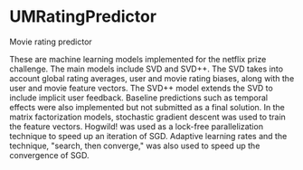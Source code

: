# UMRatingPredictor
Movie rating predictor

These are machine learning models implemented for the netflix prize challenge. The main models include SVD and SVD++. The SVD takes into account global rating averages, user and movie rating biases, along with the user and movie feature vectors. The SVD++ model extends the SVD to include implicit user feedback. Baseline predictions such as temporal effects were also implemented but not submitted as a final solution. In the matrix factorization models, stochastic gradient descent was used to train the feature vectors. Hogwild! was used as a lock-free parallelization technique to speed up an iteration of SGD. Adaptive learning rates and the technique, "search, then converge," was also used to speed up the convergence of SGD. 
